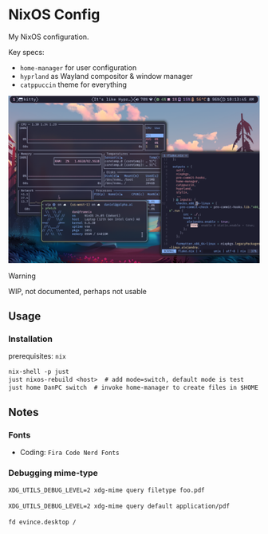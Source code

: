# NixOS Config

My NixOS configuration.

Key specs:
 - `home-manager` for user configuration
 - `hyprland` as Wayland compositor & window manager
 - `catppuccin` theme for everything 


![assets/NixOS-rice.png](assets/NixOS-rice.png)

> [!WARNING]  
> WIP, not documented, perhaps not usable

## Usage

### Installation

prerequisites: `nix` 

```shell
nix-shell -p just
just nixos-rebuild <host>  # add mode=switch, default mode is test
just home DanPC switch  # invoke home-manager to create files in $HOME
```

## Notes

### Fonts
 - Coding: `Fira Code Nerd Fonts`

### Debugging mime-type 

```shell
XDG_UTILS_DEBUG_LEVEL=2 xdg-mime query filetype foo.pdf

XDG_UTILS_DEBUG_LEVEL=2 xdg-mime query default application/pdf

fd evince.desktop /
```
